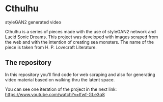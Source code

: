 # Cthulhu
styleGAN2 generated video 

Cthulhu is a series of pieces made with the use of styleGAN2 network and Lucid Sonic Dreams. 
This project was developed with images scraped from the web and with the intention of creating sea monsters. 
The name of the piece is taken from H. P. Lovecraft Literature.

## The repository

In this repository you'll find code for web scraping and also for generating video material based on walking thru the latent space. 

You can see one iteration of the project in the next link:
https://www.youtube.com/watch?v=Ifwf-GLe3q8
